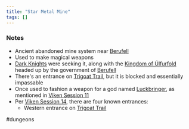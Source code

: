 ```yaml
---
title: "Star Metal Mine"
tags: []
---
```


### Notes

- Ancient abandoned mine system near [Berufell](content/Places/Berufell.md)
- Used to make magical weapons
- [Dark Knights](content/Organizations/Dark%20Knights.md) were seeking it, along with the [Kingdom of Úlfurfold](content/Places/Kingdom%20of%20%C3%9Alfurfold.md) headed up by the government of [Berufell](content/Places/Berufell.md)
- There's an entrance on [Trigoat Trail](content/Places/Trigoat%20Trail.md), but it is blocked and essentially impassable
- Once used to fashion a weapon for a god named [Luckbringer](content/Objects/Luckbringer.md), as mentioned in [Viken Session 11](content/Session%20Notes/Viken%20Session%2011.md)
- Per [Viken Session 14](content/Session%20Notes/Viken%20Session%2014.md), there are four known entrances:
	- Western entrance on [Trigoat Trail](content/Places/Trigoat%20Trail.md)
 
#dungeons 